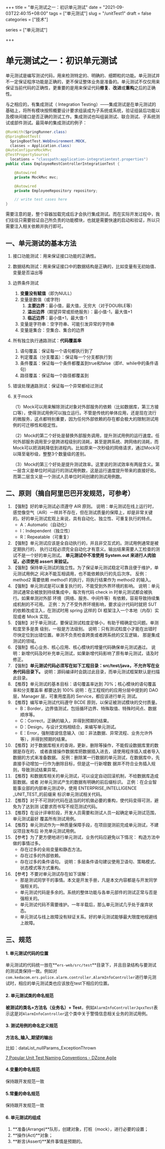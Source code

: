 +++
title = "单元测试之一：初识单元测试"
date = "2021-09-03T22:40:15+08:00"
tags = ["单元测试"]
slug = "/unitTest1"
draft = false
categories = ["技术"]

series = ["单元测试"]

+++

# 单元测试之一：初识单元测试

单元测试是编写测试代码，用来检测特定的、明确的、细颗粒的功能。单元测试并不一定保证程序功能是正确的，更不保证整体业务是准备的。单元测试不仅仅用来保证当前代码的正确性，更重要的是用来保证代码**修复**、**改进**或**重构**之后的正确性。



与之相应的，有集成测试（ Integration Testing）——集成测试是在单元测试的基础上，将所有模块按照概要设计要求组装成为子系统或系统，验证组装后功能以及模块间接口是否正确的测试工作。集成测试也叫组装测试、联合测试、子系统测试或部件测试。最简单的集成测试的例子：

```java
@RunWith(SpringRunner.class)
@SpringBootTest(
  SpringBootTest.WebEnvironment.MOCK,
  classes = Application.class)
@AutoConfigureMockMvc
@TestPropertySource(
  locations = "classpath:application-integrationtest.properties")
public class EmployeeRestControllerIntegrationTest {

    @Autowired
    private MockMvc mvc;

    @Autowired
    private EmployeeRepository repository;

    // write test cases here
}

```

需要注意的是，整个容器加载完成后才会执行集成测试。而在实际开发过程中，我们往往只需要验证自己所负责的功能模块，也就是需要快速的启动和验证，所以只需要注入相关依赖并执行即可。

## 一、单元测试的基本方法

1. 接口功能测试：用来保证接口功能的正确性。

2. 数据结构测试：用来保证接口中的数据结构是正确的，比如变量有无初始值、变量是否溢出等

3. 边界条件测试
   1. **变量没有赋值**（即为NULL）
   2. 变量是数值（或字符)
      1. **主要边界**：最小值，最大值，无穷大（对于DOUBLE等）
      2. **溢出边界**（期望异常或拒绝服务）：最小值-1，最大值+1
      3. **临近边界**：最小值+1，最大值-1
   3. 变量是字符串：空字符串、可能引发异常的字符串
   4. 变量是集合：空集合、集合的边界

4. 所有独立执行通路测试：**代码覆盖率**
   1. 语句覆盖：保证每一个语句都执行到了
   2. 判定覆盖（分支覆盖）：保证每一个分支都执行到
   3. 条件覆盖：保证每一个条件都覆盖到true和false（即if、while中的条件语句）
   4. 路径覆盖：保证每一个路径都覆盖到

5. 错误处理通路测试：保证每一个异常都经过测试

6. 关于mock

   （1）Mock可以用来解除测试对象对外部服务的依赖（比如数据库，第三方接口等），使得测试用例可以独立运行。不管是传统的单体应用，还是现在流行的微服务，这点都特别重要，因为任何外部依赖的存在都会极大的限制测试用例的可迁移性和稳定性。

   （2）Mock的第二个好处是替换外部服务调用，提升测试用例的运行速度。任何外部服务调用至少是跨进程级别的消耗，甚至是跨系统、跨网络的消耗，而Mock可以把消耗降低到进程内。比如原来一次秒级的网络请求，通过Mock可以降至毫秒级，整整3个数量级的差别。

   （3）Mock的第三个好处是提升测试效率。这里说的测试效率有两层含义。第一层含义是单位时间运行的测试用例数，这是运行速度提升带来的直接好处。而第二层含义是一个测试人员单位时间创建的测试用例数。

## 二、原则（摘自阿里巴巴开发规范，可参考）

1. 【强制】好的单元测试必须遵守 AIR 原则。 说明：单元测试在线上运行时，感觉像空气（AIR）一样并不存在，但在测试质量的保障上，却是非常关键的。好的单元测试宏观上来说，具有自动化、独立性、可重复执行的特点。
   - A：Automatic（自动化）
   - I：Independent（独立性）
   - R：Repeatable（可重复）
2. 【强制】单元测试应该是全自动执行的，并且非交互式的。测试用例通常是被定期执行的， 执行过程必须完全自动化才有意义。输出结果需要人工检查的测试不是一个好的单元测试。 **单元测试中不准使用 System.out 来进行人肉验证，必须使用 assert 来验证。**
3. 【强制】保持单元测试的独立性。为了保证单元测试稳定可靠且便于维护，单元测试用例之 间决不能互相调用，也不能依赖执行的先后次序。 反例：method2 需要依赖 method1 的执行，将执行结果作为 method2 的输入。
4. 【强制】单元测试是可以重复执行的，不能受到外界环境的影响。 说明：单元测试通常会被放到持续集成中，每次有代码 check in 时单元测试都会被执行。如果单测对外部 环境（网络、服务、中间件等）有依赖，容易导致持续集成机制的不可用。 正例：为了不受外界环境影响，要求设计代码时就把 SUT 的依赖改成注入，在测试时用 spring 这样的 DI 框架注入一个本地（内存）实现或者 Mock 实现。
5. 【强制】对于单元测试，要保证测试粒度足够小，有助于精确定位问题。单测粒度至多是类 级别，一般是方法级别。 说明：只有测试粒度小才能在出错时尽快定位到出错位置。单测不负责检查跨类或者跨系统的交互逻辑， 那是集成测试的领域。
6. 【强制】核心业务、核心应用、核心模块的增量代码确保单元测试通过。 说明：新增代码及时补充单元测试，如果新增代码影响了原有单元测试，请及时修正。
7. 【强制】**单元测试代码必须写在如下工程目录：src/test/java，不允许写在业务代码目录下。** 说明：源码编译时会跳过此目录，而单元测试框架默认是扫描此目录。
8. 【推荐】单元测试的基本目标：语句覆盖率达到 70%；核心模块的语句覆盖率和分支覆盖率 都要达到 100% 说明：在工程规约的应用分层中提到的 DAO 层，Manager 层，可重用度高的 Service，都应该进行单元 测试。
9. 【推荐】编写单元测试代码遵守 BCDE 原则，以保证被测试模块的交付质量。
   - B：Border，边界值测试，包括循环边界、特殊取值、特殊时间点、数据顺序等。
   - C：Correct，正确的输入，并得到预期的结果。
   - D：Design，与设计文档相结合，来编写单元测试。
   - E：Error，强制错误信息输入（如：非法数据、异常流程、业务允许外等），并得到预期的结果。
10. 【推荐】对于数据库相关的查询，更新，删除等操作，不能假设数据库里的数据是存在的， 或者直接操作数据库把数据插入进去，请使用程序插入或者导入数据的方式来准备数据。 反例：删除某一行数据的单元测试，在数据库中，先直接手动增加一行作为删除目标，但是这一行新增数 据并不符合业务插入规则，导致测试结果异常。
11. 【推荐】和数据库相关的单元测试，可以设定自动回滚机制，不给数据库造成脏数据。或者 对单元测试产生的数据有明确的前后缀标识。 正例：在企业智能事业部的内部单元测试中，使用 ENTERPRISE_INTELLIGENCE _UNIT_TEST_的前缀来 标识单元测试相关代码。
12. 【推荐】对于不可测的代码在适当的时机做必要的重构，使代码变得可测，避免为了达到测 试要求而书写不规范测试代码。
13. 【推荐】在设计评审阶段，开发人员需要和测试人员一起确定单元测试范围，单元测试最好 覆盖所有测试用例。
14. 【推荐】单元测试作为一种质量保障手段，在项目提测前完成单元测试，不建议项目发布后 补充单元测试用例。
15. 【参考】为了更方便地进行单元测试，业务代码应避免以下情况： 构造方法中做的事情过多。
    - 存在过多的全局变量和静态方法。
    - 存在过多的外部依赖。
    - 存在过多的条件语句。 说明：多层条件语句建议使用卫语句、策略模式、状态模式等方式重构。
16. 【参考】不要对单元测试存在如下误解：
    - 那是测试同学干的事情。本文是开发手册，凡是本文内容都是与开发同学强相关的。
    - 单元测试代码是多余的。系统的整体功能与各单元部件的测试正常与否是强相关的。
    - 单元测试代码不需要维护。一年半载后，那么单元测试几乎处于废弃状态。
    - 单元测试与线上故障没有辩证关系。好的单元测试能够最大限度地规避线上故障。

## 三、规范

#### 1. 单元测试代码的位置

单元测试的代码统一放在**`ers-web/src/test`**目录下，并且目录结构与要测试的测试类保持一致。例如对`com.kedacom.ers.police.alarm.controller.AlarmInfoController`进行单元测试时，相应的单元测试类也应该放在test下相应的位置。

#### 2. 单元测试类的命名规范

**被测试的类名+方法名（业务名）+ Test**，例如`AlarmInfoControllerJqxxTest`表示这是对`AlarmInfoController`这个类中关于警情信息相关业务的测试用例。

#### 3. 测试用例的命名定义规范

**方法名\_输入_期望的输出**

比如：dataList_nullParams_ExceptionThrown

[7 Popular Unit Test Naming Conventions - DZone Agile](https://dzone.com/articles/7-popular-unit-test-naming)

#### 4.变量的命名规范

 保持跟开发规范一致

#### 5.常量的命名规范

 保持跟开发规范一致

#### 6. 单元测试的组成

1. **准备(Arrange)**队形，创建对象，打桩（mock），进行必要的设置；
2. **操作(Act)**对象；
3. **断言(Assert)**某件事情是预期的。